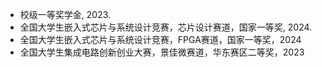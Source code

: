 - 校级一等奖学金, 2023.
- 全国大学生嵌入式芯片与系统设计竞赛，芯片设计赛道，国家一等奖, 2024.
- 全国大学生嵌入式芯片与系统设计竞赛，FPGA赛道，国家一等奖，2024
- 全国大学生集成电路创新创业大赛，景佳微赛道，华东赛区二等奖，2023

